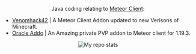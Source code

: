 <p align="center">
  Java coding relating to <a href="https://github.com/MeteorDevelopment">Meteor Client</a>: <br>
  <ul>    
    <li><a href="https://github.com/CrytoPal/Venomhack420">Venomhack42</a> | A Meteor Client Addon updated to new Verisons of Minecraft.</li>
    <li><a href="https://github.com/CrytoPal/Oracle-Meteor-Addon">Oracle Addo</a> | An Amazing private PVP addon to Meteor client for 1.19.3.</li>
  </ul>
</p>




<p align="center">
<img alt="My repo stats" src="https://github-readme-stats.vercel.app/api?username=CrytoPal&show_icons=true&theme=radical">
</p>

